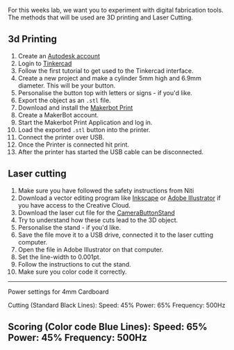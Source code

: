 For this weeks lab, we want you to experiment with digital fabrication tools. The methods that will be used are 3D printing and Laser Cutting.  

## 3d Printing 
1. Create an [Autodesk account](https://accounts.autodesk.com/register)
2. Login to [Tinkercad](https://www.tinkercad.com/)
3. Follow the first tutorial to get used to the Tinkercad interface.
4. Create a new project and make a cylinder 5mm high and 6.9mm diameter. This will be your button.
5. Personalise the button top with letters or signs - if you'd like.
6. Export the object as an `.stl` file.
7. Download and install the [Makerbot Print](https://www.makerbot.com/print/)
8. Create a MakerBot account.
9. Start the Makerbot Print Application and log in. 
10. Load the exported `.stl` button into the printer. 
11. Connect the printer over USB.
12. Once the Printer is connected hit print. 
13. After the printer has started the USB cable can be disconnected.

## Laser cutting
1. Make sure you have followed the safety instructions from Niti
2. Download a vector editing program like [Inkscape](https://inkscape.org/en/) or [Adobe Illustrator](https://www.adobe.com/products/illustrator.html) if you have access to the Creative Cloud. 
3. Download the laser cut file for the [CameraButtonStand](https://github.com/FAR-Lab/Developing-and-Designing-Interactive-Devices/blob/master/CameraButtonStand.svg) 
4. Try to understand how these cuts lead to the 3D object.
5. Personalise the stand - if you'd like.
6. Save the file move it to a USB drive, connected it to the laser cutting computer.
7.  Open the file in Adobe Illustrator on that computer. 
8.  Set the line-width to 0.001pt.
9.  Follow the instructions to cut the stand.
10.  Make sure you color code it correctly.

---
Power settings for 4mm Cardboard

Cutting (Standard Black Lines):
	Speed: 45%
	Power: 65%
	Frequency: 500Hz

Scoring (Color code Blue Lines):
	Speed: 65%
	Power: 45%
	Frequency: 500Hz
---



